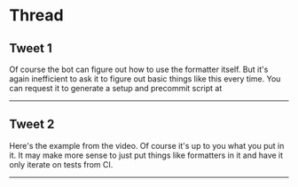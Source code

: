 # Thread

## Tweet 1

Of course the bot can figure out how to use the formatter itself. But it's again inefficient to ask it to figure out basic things like this every time. You can request it to generate a setup and precommit script at

---

## Tweet 2

Here's the example from the video. Of course it's up to you what you put in it. It may make more sense to just put things like formatters in it and have it only iterate on tests from CI.

---

